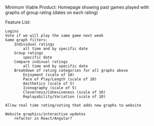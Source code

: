 Minimum Viable Product:
Homepage showing past games played with graphs of group rating (dates on each rating)


Feature List:

    Logins
    Vote if we will play the same game next week
    Game graph filters:
        Individual ratings
            all time and by specific date
        Group ratings
            specific date
        Compare indivual ratings
            all time and by specific date
        Breakdown of rating categories for all graphs above
            Enjoyment (scale of 10)
            Pace of Play/Length (scale of 10)
            Aesthetics (scale of 5)
            Iconography (scale of 5)
            Cleverness/Cohesiveness (scale of 10)
            Replayability/Variation (scale of 10)
        
    Allow real time rating/voting that adds new graphs to website
    
    Website graphics/interactive updates 
        refactor in React/Angular?